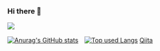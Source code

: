 ### Hi there 👋

![](https://komarev.com/ghpvc/?username=sintaro-katuta)

[![Anurag's GitHub stats](https://github-readme-stats.vercel.app/api?username=sintaro-katuta)](https://github.com/anuraghazra/github-readme-stats)　[![Top used Langs](https://github-readme-stats.vercel.app/api/top-langs/?username=sintaro-katuta&layout=compact&theme=tokyonight)](https://github.com/sintaro-katuta/)
[Qiita](https://qiita.com/sintaro-katuta)
